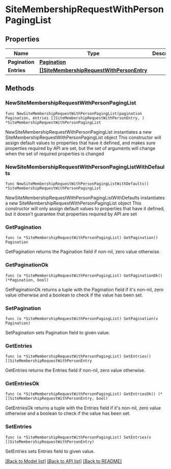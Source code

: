 # SiteMembershipRequestWithPersonPagingList

## Properties

Name | Type | Description | Notes
------------ | ------------- | ------------- | -------------
**Pagination** | [**Pagination**](Pagination.md) |  | 
**Entries** | [**[]SiteMembershipRequestWithPersonEntry**](SiteMembershipRequestWithPersonEntry.md) |  | 

## Methods

### NewSiteMembershipRequestWithPersonPagingList

`func NewSiteMembershipRequestWithPersonPagingList(pagination Pagination, entries []SiteMembershipRequestWithPersonEntry, ) *SiteMembershipRequestWithPersonPagingList`

NewSiteMembershipRequestWithPersonPagingList instantiates a new SiteMembershipRequestWithPersonPagingList object
This constructor will assign default values to properties that have it defined,
and makes sure properties required by API are set, but the set of arguments
will change when the set of required properties is changed

### NewSiteMembershipRequestWithPersonPagingListWithDefaults

`func NewSiteMembershipRequestWithPersonPagingListWithDefaults() *SiteMembershipRequestWithPersonPagingList`

NewSiteMembershipRequestWithPersonPagingListWithDefaults instantiates a new SiteMembershipRequestWithPersonPagingList object
This constructor will only assign default values to properties that have it defined,
but it doesn't guarantee that properties required by API are set

### GetPagination

`func (o *SiteMembershipRequestWithPersonPagingList) GetPagination() Pagination`

GetPagination returns the Pagination field if non-nil, zero value otherwise.

### GetPaginationOk

`func (o *SiteMembershipRequestWithPersonPagingList) GetPaginationOk() (*Pagination, bool)`

GetPaginationOk returns a tuple with the Pagination field if it's non-nil, zero value otherwise
and a boolean to check if the value has been set.

### SetPagination

`func (o *SiteMembershipRequestWithPersonPagingList) SetPagination(v Pagination)`

SetPagination sets Pagination field to given value.


### GetEntries

`func (o *SiteMembershipRequestWithPersonPagingList) GetEntries() []SiteMembershipRequestWithPersonEntry`

GetEntries returns the Entries field if non-nil, zero value otherwise.

### GetEntriesOk

`func (o *SiteMembershipRequestWithPersonPagingList) GetEntriesOk() (*[]SiteMembershipRequestWithPersonEntry, bool)`

GetEntriesOk returns a tuple with the Entries field if it's non-nil, zero value otherwise
and a boolean to check if the value has been set.

### SetEntries

`func (o *SiteMembershipRequestWithPersonPagingList) SetEntries(v []SiteMembershipRequestWithPersonEntry)`

SetEntries sets Entries field to given value.



[[Back to Model list]](../README.md#documentation-for-models) [[Back to API list]](../README.md#documentation-for-api-endpoints) [[Back to README]](../README.md)


